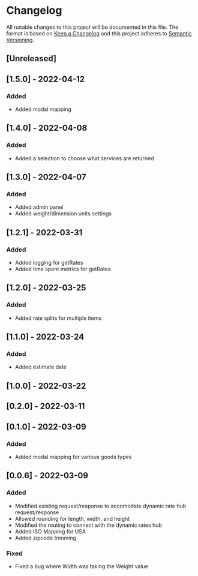 # Changelog

All notable changes to this project will be documented in this file.
The format is based on [Keep a Changelog](http://keepachangelog.com/en/1.0.0/)
and this project adheres to [Semantic Versioning](http://semver.org/spec/v2.0.0.html).

## [Unreleased]

## [1.5.0] - 2022-04-12

### Added

- Added modal mapping

## [1.4.0] - 2022-04-08

### Added

- Added a selection to choose what services are returned

## [1.3.0] - 2022-04-07

### Added

- Added admin panel
- Added weight/dimension units settings

## [1.2.1] - 2022-03-31

### Added

- Added logging for getRates
- Added time spent metrics for getRates

## [1.2.0] - 2022-03-25

### Added

- Added rate splits for multiple items

## [1.1.0] - 2022-03-24

### Added

- Added estimate date

## [1.0.0] - 2022-03-22

## [0.2.0] - 2022-03-11

## [0.1.0] - 2022-03-09

### Added

- Added modal mapping for various goods types

## [0.0.6] - 2022-03-09

### Added

- Modified existing request/response to accomodate dynamic rate hub request/response
- Allowed rounding for length, width, and height
- Modified the routing to connect with the dynamic rates hub
- Added ISO Mapping for USA
- Added zipcode trimming

### Fixed

- Fixed a bug where Width was taking the Weight value

